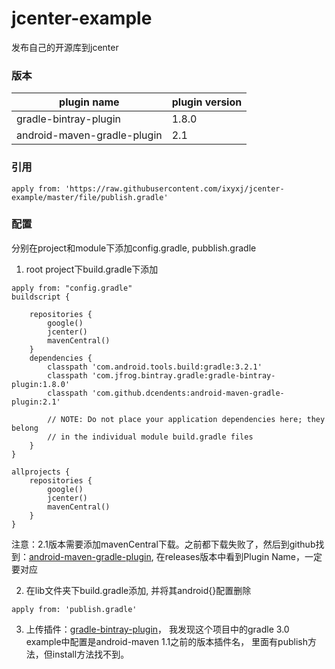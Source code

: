 # jcenter-example
发布自己的开源库到jcenter

### 版本

| plugin name                 | plugin version |
| --------------------------- | -------------- |
| gradle-bintray-plugin       | 1.8.0          |
| android-maven-gradle-plugin | 2.1            |

### 引用

```
apply from: 'https://raw.githubusercontent.com/ixyxj/jcenter-example/master/file/publish.gradle'
```



### 配置

分别在project和module下添加config.gradle, pubblish.gradle

1. root project下build.gradle下添加

```
apply from: "config.gradle"
buildscript {
    
    repositories {
        google()
        jcenter()
        mavenCentral()
    }
    dependencies {
        classpath 'com.android.tools.build:gradle:3.2.1'
        classpath 'com.jfrog.bintray.gradle:gradle-bintray-plugin:1.8.0'
        classpath 'com.github.dcendents:android-maven-gradle-plugin:2.1'

        // NOTE: Do not place your application dependencies here; they belong
        // in the individual module build.gradle files
    }
}

allprojects {
    repositories {
        google()
        jcenter()
        mavenCentral()
    }
}
```

注意：2.1版本需要添加mavenCentral下载。之前都下载失败了，然后到github找到：[android-maven-gradle-plugin](https://github.com/dcendents/android-maven-gradle-plugin), 在releases版本中看到Plugin Name，一定要对应

2. 在lib文件夹下build.gradle添加, 并将其android{}配置删除

```
apply from: 'publish.gradle'
```



3. 上传插件：[gradle-bintray-plugin](https://github.com/bintray/gradle-bintray-plugin)， 我发现这个项目中的gradle 3.0 example中配置是android-maven 1.1之前的版本插件名， 里面有publish方法，但install方法找不到。



